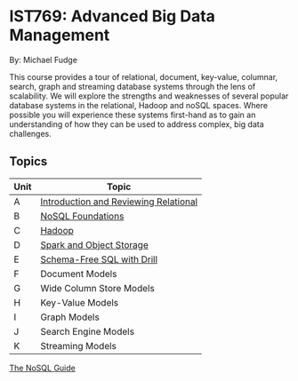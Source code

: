# IST769: Advanced Big Data Management

By: Michael Fudge

This course provides a tour of relational, document, key-value, columnar, search, graph and streaming database systems through the lens of scalability. We will explore the strengths and weaknesses of several popular database systems in the relational, Hadoop and noSQL spaces. Where possible you will experience these systems first-hand as to gain an understanding of how they can be used to address complex, big data challenges.  
## Topics

Unit | Topic
-----|-----
A | [Introduction and Reviewing Relational](content/A-Intro/index.md)  
B | [NoSQL Foundations](content/B-Foundations/index.md)
C | [Hadoop](content/C-Hadoop/index.md)
D | [Spark and Object Storage](content/D-Spark/index.md)
E | [Schema-Free SQL with Drill](content/E-Schemaless-SQL/index.md)
F | Document Models
G | Wide Column Store Models
H | Key-Value Models
I | Graph Models
J | Search Engine Models
K | Streaming Models

[The NoSQL Guide](nosql.md)